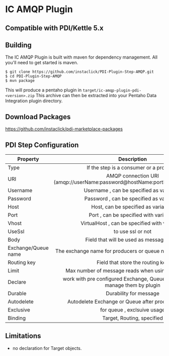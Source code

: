 IC AMQP Plugin
==============

## Compatible with PDI/Kettle 5.x 

Building
--------
The IC AMQP Plugin is built with maven for dependency management.
All you'll need to get started is maven.

    $ git clone https://github.com/instaclick/PDI-Plugin-Step-AMQP.git
    $ cd PDI-Plugin-Step-AMQP
    $ mvn package


This will produce a pentaho plugin in ``target/ic-amqp-plugin-pdi-<version>.zip``
This archive can then be extracted into your Pentaho Data Integration plugin directory.


Download Packages
-----------------
https://github.com/instaclick/pdi-marketplace-packages


PDI Step Configuration
-----------------------

| Property              | Description                                                                   |
| ----------------------|:-----------------------------------------------------------------------------:|
| Type                  | If the step is a consumer or a producer                                       |
| URI                   | AMQP connection URI (amqp://userName:password@hostName:portNumber/virtualHost)|
| Username              | Username , can be specified as variables                                      |
| Password              | Password , can be specified as variables                                      |
| Host                  | Host, can be specified as variables                                           |
| Port                  | Port , can be specified with variables                                        |
| Vhost                 | VirtualHost , can be specified with variables                                 |
| UseSsl                | to use ssl or not                                                             |
| Body                  | Field that will be used as message body                                       |
| Exchange/Queue name   | The exchange name for producers or queue name for consumers                   |
| Routing key           | Field that store the routing key                                              |
| Limit                 | Max number of message reads when using as consumer                            |
| Declare               | work with pre configured Exchange, Queue and Binding ,or manage them by plugin|
| Durable               | Durability for message                                                        |
| Autodelete            | Autodelete Exchange or Queue after produce,consume                            |
| Exclusive             | for queue , exclsuive usage                                                   |
| Binding               | Target, Routing, specified                                                    |


Limitations
-----------
* no declaration for Target objects.
